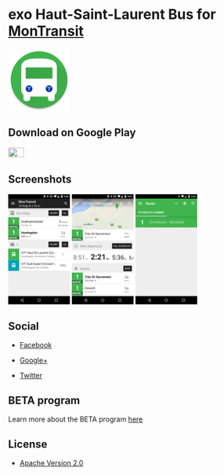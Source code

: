 # exo Haut-Saint-Laurent Bus for [MonTransit](https://github.com/mtransitapps/mtransit-for-android)

<img width="25%" height="25%" src="https://raw.githubusercontent.com/mtransitapps/ca-haut-st-laurent-cithsl-bus-android/master/pub/hi-res-app-icon.png"/>

## Download on Google Play

<a href="https://play.google.com/store/apps/details?id=org.mtransit.android.ca_haut_st_laurent_cithsl_bus"><img width="25%" height="25%" src="https://play.google.com/intl/en_us/badges/images/apps/en-play-badge.png"/></a>

## Screenshots

<img width="25%" height="25%" src="https://raw.githubusercontent.com/mtransitapps/ca-haut-st-laurent-cithsl-bus-android/master/pub/screenshot-phone-1.png"/>
<img width="25%" height="25%" src="https://raw.githubusercontent.com/mtransitapps/ca-haut-st-laurent-cithsl-bus-android/master/pub/screenshot-phone-2.png"/>
<img width="25%" height="25%" src="https://raw.githubusercontent.com/mtransitapps/ca-haut-st-laurent-cithsl-bus-android/master/pub/screenshot-phone-3.png"/>

## Social

* [Facebook](https://www.facebook.com/MonTransit)

* [Google+](http://gplus.to/MonTransit/)

* [Twitter](https://twitter.com/montransit)

## BETA program

Learn more about the BETA program [here](https://github.com/mtransitapps/mtransit-for-android/wiki/BETA)

## License

* [Apache Version 2.0](http://www.apache.org/licenses/LICENSE-2.0.html)